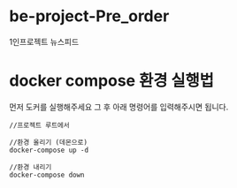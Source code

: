 # be-project-Pre_order
1인프로젝트 뉴스피드



# docker compose 환경 실행법
먼저 도커를 실행해주세요 그 후 아래 명령어를 입력해주시면 됩니다.
```
//프로젝트 루트에서

//환경 올리기 (데몬으로)
docker-compose up -d

//환경 내리기
docker-compose down
```
